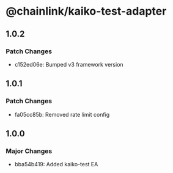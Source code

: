 # @chainlink/kaiko-test-adapter

## 1.0.2

### Patch Changes

- c152ed06e: Bumped v3 framework version

## 1.0.1

### Patch Changes

- fa05cc85b: Removed rate limit config

## 1.0.0

### Major Changes

- bba54b419: Added kaiko-test EA
